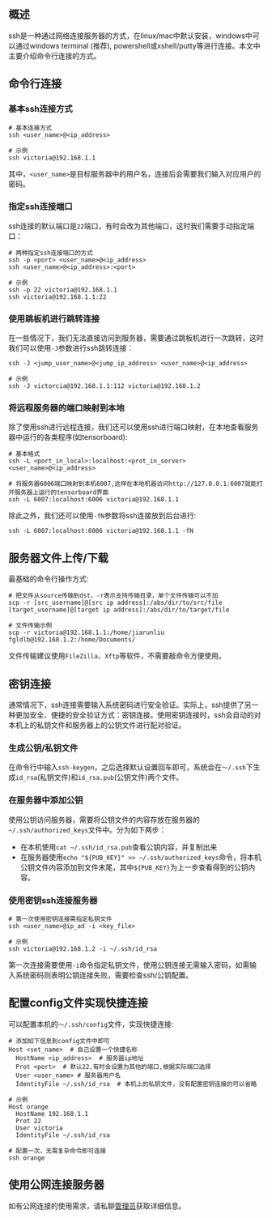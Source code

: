 ## 概述

ssh是一种通过网络连接服务器的方式，在linux/mac中默认安装，windows中可以通过windows terminal (推荐), powershell或xshell/putty等进行连接。本文中主要介绍命令行连接的方式。

## 命令行连接

### 基本ssh连接方式

```shell
# 基本连接方式
ssh <user_name>@<ip_address>

# 示例
ssh victoria@192.168.1.1
```

其中，`<user_name>`是目标服务器中的用户名，连接后会需要我们输入对应用户的密码。

### 指定ssh连接端口

ssh连接的默认端口是`22`端口，有时会改为其他端口，这时我们需要手动指定端口：

```shell
# 两种指定ssh连接端口的方式
ssh -p <port> <user_name>@<ip_address>
ssh <user_name>@<ip_address>:<port>

# 示例
ssh -p 22 victoria@192.168.1.1
ssh victoria@192.168.1.1:22
```

### 使用跳板机进行跳转连接

在一些情况下，我们无法直接访问到服务器，需要通过跳板机进行一次跳转，这时我们可以使用`-J`参数进行ssh跳转连接：

```shell
ssh -J <jump_user_name>@<jump_ip_address> <user_name>@<ip_address>

# 示例
ssh -J victorcia@192.168.1.1:112 victoria@192.168.1.2
```

### 将远程服务器的端口映射到本地

除了使用ssh进行远程连接，我们还可以使用ssh进行端口映射，在本地查看服务器中运行的各类程序(如tensorboard):

```shell
# 基本格式
ssh -L <port_in_local>:localhost:<prot_in_server> <user_name>@<ip_address>

# 将服务器6006端口映射到本机6007,这样在本地机器访问http://127.0.0.1:6007就能打开服务器上运行的tensorboard界面
ssh -L 6007:localhost:6006 victoria@192.168.1.1 
```

除此之外，我们还可以使用`-fN`参数将ssh连接放到后台进行:

```shell
ssh -L 6007:localhost:6006 victoria@192.168.1.1 -fN
```

## 服务器文件上传/下载

最基础的命令行操作方式:

```shell
# 把文件从source传输到dst，-r表示支持传输目录，单个文件传输可以不加
scp -r [src_username]@[src ip address]:/abs/dir/to/src/file [target_username]@[target ip address]:/abs/dir/to/target/file

# 文件传输示例
scp -r victoria@192.168.1.1:/home/jiarunliu fgldlb@192.168.1.2:/home/Documents/
```

文件传输建议使用`FileZilla`、`Xftp`等软件，不需要敲命令方便使用。

## 密钥连接

通常情况下，ssh连接需要输入系统密码进行安全验证。实际上，ssh提供了另一种更加安全、便捷的安全验证方式：密钥连接。使用密钥连接时，ssh会自动的对本机上的私钥文件和服务器上的公钥文件进行配对验证。

### 生成公钥/私钥文件

在命令行中输入`ssh-keygen`，之后选择默认设置回车即可，系统会在`～/.ssh`下生成`id_rsa`(私钥文件)和`id_rsa.pub`(公钥文件)两个文件。

### 在服务器中添加公钥

使用公钥访问服务器，需要将公钥文件的内容存放在服务器的`~/.ssh/authorized_keys`文件中。分为如下两步：

- 在本机使用`cat ~/.ssh/id_rsa.pub`查看公钥内容，并复制出来
- 在服务器使用`echo "${PUB_KEY}" >> ~/.ssh/authorized_keys`命令，将本机公钥文件内容添加到文件末尾，其中`${PUB_KEY}`为上一步查看得到的公钥内容。

### 使用密钥ssh连接服务器

```shell
# 第一次使用密钥连接需指定私钥文件
ssh <user_name>@ip_ad -i <key_file>

# 示例
ssh victoria@192.168.1.2 -i ~/.ssh/id_rsa
```

第一次连接需要使用`-i`命令指定私钥文件，使用公钥连接无需输入密码，如需输入系统密码则表明公钥连接失败，需要检查ssh/公钥配置。

## 配置config文件实现快捷连接

可以配置本机的`～/.ssh/config`文件，实现快捷连接:

```shell
# 添加如下信息到config文件中即可
Host <set_name>  # 自己设置一个快捷名称
  HostName <ip_address>  # 服务器ip地址
  Prot <port>  # 默认22,有时会设置为其他的端口,根据实际端口选择
  User <user_name> # 服务器用户名
  IdentityFile ~/.ssh/id_rsa  # 本机上的私钥文件，没有配置密钥连接的可以省略
 
# 示例
Host orange
  HostName 192.168.1.1
  Prot 22
  User victoria
  IdentityFile ~/.ssh/id_rsa

# 配置一次，无需复杂命令即可连接
ssh orange

```

## 使用公网连接服务器

如有公网连接的使用需求，请私聊[管理员](jiarunliu@foxmail.com)获取详细信息。

